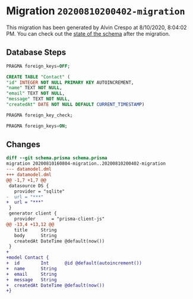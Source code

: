 # Migration `20200810200402-migration`

This migration has been generated by Alvin Crespo at 8/10/2020, 8:04:02 PM.
You can check out the [state of the schema](./schema.prisma) after the migration.

## Database Steps

```sql
PRAGMA foreign_keys=OFF;

CREATE TABLE "Contact" (
"id" INTEGER NOT NULL PRIMARY KEY AUTOINCREMENT,
"name" TEXT NOT NULL,
"email" TEXT NOT NULL,
"message" TEXT NOT NULL,
"createdAt" DATE NOT NULL DEFAULT CURRENT_TIMESTAMP)

PRAGMA foreign_key_check;

PRAGMA foreign_keys=ON;
```

## Changes

```diff
diff --git schema.prisma schema.prisma
migration 20200810160804-migration..20200810200402-migration
--- datamodel.dml
+++ datamodel.dml
@@ -1,7 +1,7 @@
 datasource DS {
   provider = "sqlite"
-  url = "***"
+  url = "***"
 }
 generator client {
   provider      = "prisma-client-js"
@@ -13,4 +13,12 @@
   title     String
   body      String
   createdAt DateTime @default(now())
 }
+
+model Contact {
+  id        Int      @id @default(autoincrement())
+  name      String
+  email     String
+  message   String
+  createdAt DateTime @default(now())
+}
```


